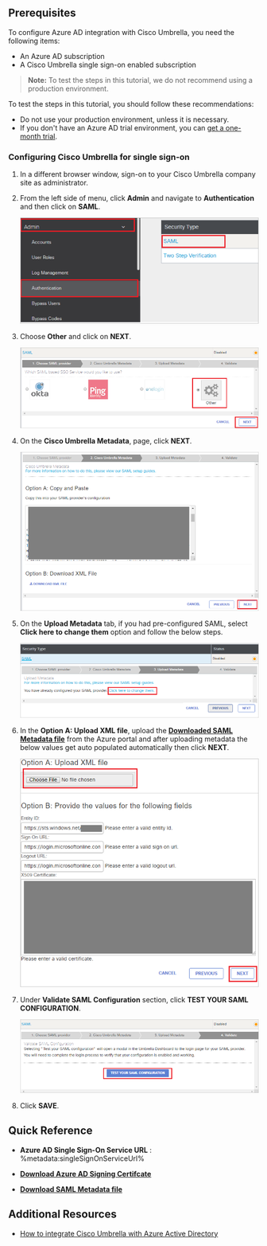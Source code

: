 ## Prerequisites

To configure Azure AD integration with Cisco Umbrella, you need the following items:

- An Azure AD subscription
- A Cisco Umbrella single sign-on enabled subscription

> **Note:**
> To test the steps in this tutorial, we do not recommend using a production environment.

To test the steps in this tutorial, you should follow these recommendations:

- Do not use your production environment, unless it is necessary.
- If you don't have an Azure AD trial environment, you can [get a one-month trial](https://azure.microsoft.com/pricing/free-trial/).

### Configuring Cisco Umbrella for single sign-on

1. In a different browser window, sign-on to your Cisco Umbrella company site as administrator.

2.  From the left side of menu, click **Admin** and navigate to **Authentication** and then click on **SAML**.

	![The Admin](./media/tutorial_cisco-umbrella_admin.png)

3. Choose **Other** and click on **NEXT**.

	![The Other](./media/tutorial_cisco-umbrella_other.png)

4. On the **Cisco Umbrella Metadata**, page, click **NEXT**.

	![The metadata](./media/tutorial_cisco-umbrella_metadata.png)

5. On the **Upload Metadata** tab, if you had pre-configured SAML, select **Click here to change them** option and follow the below steps.

	![The Next](./media/tutorial_cisco-umbrella_next.png)

6. In the **Option A: Upload XML file**,  upload the **[Downloaded SAML Metadata file](%metadata:metadataDownloadUrl%)** from the Azure portal and after uploading metadata the below values get auto populated automatically then click **NEXT**.

	![The choosefile ](./media/tutorial_cisco-umbrella_choosefile.png)

7. Under **Validate SAML Configuration** section, click **TEST YOUR SAML CONFIGURATION**.

	![The Test](./media/tutorial_cisco-umbrella_test.png)

8. Click **SAVE**.

## Quick Reference

* **Azure AD Single Sign-On Service URL** : %metadata:singleSignOnServiceUrl%

* **[Download Azure AD Signing Certifcate](%metadata:CertificateDownloadRawUrl%)**

* **[Download SAML Metadata file](%metadata:metadataDownloadUrl%)**

## Additional Resources

* [How to integrate Cisco Umbrella with Azure Active Directory](https://docs.microsoft.com/azure/active-directory/saas-apps/cisco-umbrella-tutorial)
